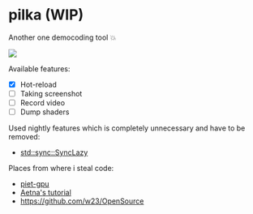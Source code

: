 # pilka (WIP)

Another one democoding tool 💥

![](boring_tunnel.png)

Available features:
 - [X] Hot-reload
 - [ ] Taking screenshot
 - [ ] Record video
 - [ ] Dump shaders

Used nightly features which is completely unnecessary and have to be removed:
 - [std::sync::SyncLazy](https://doc.rust-lang.org/std/lazy/struct.SyncLazy.html)

Places from where i steal code:
 - [piet-gpu](https://github.com/linebender/piet-gpu)
 - [Aetna's tutorial](https://hoj-senna.github.io/ashen-aetna/)
 - https://github.com/w23/OpenSource
